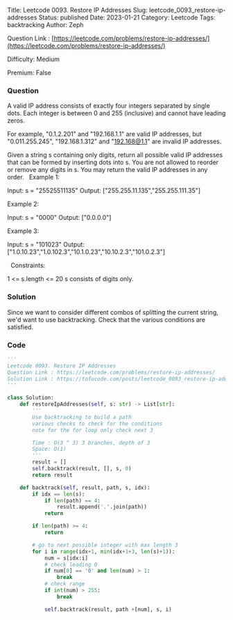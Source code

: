 Title: Leetcode 0093. Restore IP Addresses
Slug: leetcode_0093_restore-ip-addresses
Status: published
Date: 2023-01-21
Category: Leetcode
Tags: backtracking
Author: Zeph

Question Link : [https://leetcode.com/problems/restore-ip-addresses/](https://leetcode.com/problems/restore-ip-addresses/)

Difficulty: Medium

Premium: False

### Question
A valid IP address consists of exactly four integers separated by single dots. Each integer is between 0 and 255 (inclusive) and cannot have leading zeros.

For example, "0.1.2.201" and "192.168.1.1" are valid IP addresses, but "0.011.255.245", "192.168.1.312" and "192.168@1.1" are invalid IP addresses.

Given a string s containing only digits, return all possible valid IP addresses that can be formed by inserting dots into s. You are not allowed to reorder or remove any digits in s. You may return the valid IP addresses in any order.
 
Example 1:

Input: s = "25525511135"
Output: ["255.255.11.135","255.255.111.35"]

Example 2:

Input: s = "0000"
Output: ["0.0.0.0"]

Example 3:

Input: s = "101023"
Output: ["1.0.10.23","1.0.102.3","10.1.0.23","10.10.2.3","101.0.2.3"]

 
Constraints:

1 <= s.length <= 20
s consists of digits only.

### Solution

Since we want to consider different combos of splitting the current string, we'd want to use backtracking. Check that the various conditions are satisfied. 

### Code
```python
'''
Leetcode 0093. Restore IP Addresses
Question Link : https://leetcode.com/problems/restore-ip-addresses/
Solution Link : https://tofucode.com/posts/leetcode_0093_restore-ip-addresses.html
'''

class Solution:
    def restoreIpAddresses(self, s: str) -> List[str]:
        '''
        Use backtracking to build a path
        various checks to check for the conditions
        note for the for loop only check next 3

        Time : O(3 ^ 3) 3 branches, depth of 3
        Space: O(1)
        '''
        result = []
        self.backtrack(result, [], s, 0)
        return result

    def backtrack(self, result, path, s, idx):
        if idx == len(s):
            if len(path) == 4:
                result.append('.'.join(path))
            return

        if len(path) >= 4:
            return

        # go to next possible integer with max length 3
        for i in range(idx+1, min(idx+1+3, len(s)+1)):
            num = s[idx:i]
            # check leading 0
            if num[0] == '0' and len(num) > 1:
                break
            # check range
            if int(num) > 255:
                break

            self.backtrack(result, path +[num], s, i)
```

